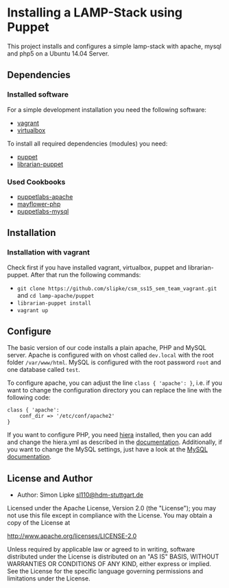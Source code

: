 # Installing a LAMP-Stack using Puppet

This project installs and configures a simple lamp-stack with apache, mysql and php5 on a Ubuntu 14.04 Server. 

## Dependencies

### Installed software

For a simple development installation you need the following software:

* [vagrant](https://www.vagrantup.com/)
* [virtualbox](https://www.virtualbox.org/)

To install all required dependencies (modules) you need:

* [puppet](https://puppetlabs.com)
* [librarian-puppet](https://github.com/rodjek/librarian-puppet)

### Used Cookbooks

* [puppetlabs-apache](https://forge.puppetlabs.com/puppetlabs/apache)
* [mayflower-php](https://forge.puppetlabs.com/mayflower/php)
* [puppetlabs-mysql](https://forge.puppetlabs.com/puppetlabs/mysql)


## Installation

### Installation with vagrant

Check first if you have installed vagrant, virtualbox, puppet and librarian-puppet. After that run the following commands:

* `git clone https://github.com/slipke/csm_ss15_sem_team_vagrant.git` and `cd lamp-apache/puppet`
* `librarian-puppet install`
* `vagrant up`

## Configure

The basic version of our code installs a plain apache, PHP and MySQL server. Apache is configured with on vhost called `dev.local` with the root folder `/var/www/html`. MySQL is configured with the root password `root` and one database called `test`.

To configure apache, you can adjust the line `class { 'apache': }`, i.e. if you want to change the configuration directory you can replace the line with the following code:

```
class { 'apache':
    conf_dir => '/etc/conf/apache2'
}
```

If you want to configure PHP, you need [hiera](http://docs.puppetlabs.com/hiera/latest/) installed, then you can add and change the hiera.yml as described in the [documentation](http://php.puppet.mayflower.de).
Additionally, if you want to change the MySQL settings, just have a look at the [MySQL documentation](https://forge.puppetlabs.com/puppetlabs/mysql).


## License and Author
 * Author: Simon Lipke sl110@hdm-stuttgart.de
 
Licensed under the Apache License, Version 2.0 (the "License"); you may not use this file except in compliance with the License. You may obtain a copy of the License at

http://www.apache.org/licenses/LICENSE-2.0

Unless required by applicable law or agreed to in writing, software distributed under the License is distributed on an "AS IS" BASIS, WITHOUT WARRANTIES OR CONDITIONS OF ANY KIND, either express or implied. See the License for the specific language governing permissions and limitations under the License.